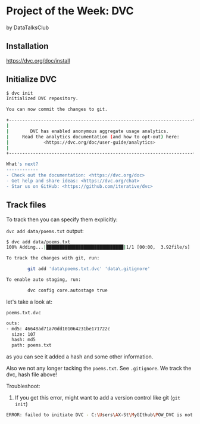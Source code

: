 # Project of the Week: DVC 
by DataTalksClub


## Installation
https://dvc.org/doc/install

## Initialize DVC

```bash
$ dvc init
Initialized DVC repository.

You can now commit the changes to git.

+---------------------------------------------------------------------+
|                                                                     |
|        DVC has enabled anonymous aggregate usage analytics.         |
|     Read the analytics documentation (and how to opt-out) here:     |
|             <https://dvc.org/doc/user-guide/analytics>              |
|                                                                     |
+---------------------------------------------------------------------+

What's next?
------------
- Check out the documentation: <https://dvc.org/doc>
- Get help and share ideas: <https://dvc.org/chat>
- Star us on GitHub: <https://github.com/iterative/dvc>
```

## Track files

To track then you can specify them explicitly:

`dvc add data/poems.txt`
output:

```bash
$ dvc add data/poems.txt
100% Adding...|█████████████████████████████|1/1 [00:00,  3.92file/s] 

To track the changes with git, run:

        git add 'data\poems.txt.dvc' 'data\.gitignore'

To enable auto staging, run:

        dvc config core.autostage true
```

let's take a look at:

`poems.txt.dvc`

```txt
outs:
- md5: 46648ad71a70dd101064231be171722c
  size: 107
  hash: md5
  path: poems.txt
```

as you can see it added a hash and some other information.

Also we not any longer tacking the `poems.txt`. See `.gitignore`. We track the dvc, hash file above!





Troubleshoot:

1) If you get this error, might want to add a version control like git (`git init`)

```bash
ERROR: failed to initiate DVC - C:\Users\AX-St\MyGIthub\POW_DVC is not tracked by any supported SCM tool (e.g. Git). Use `--no-scm` if you don't want to use any SCM or `--subdir` if initializing inside a subdirectory of a parent SCM repository.
```
